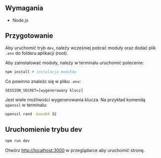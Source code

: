 ## Wymagania

- Node.js

## Przygotowanie

Aby uruchomić tryb `dev`, należy wcześniej pobrać moduły oraz dodać plik `.env` do folderu aplikacji (root).

Aby zainstalować moduły, należy w terminalu uruchomić polecenie:

```bash
npm install # instalacja modułów
```

Co powinno znaleźc się w pliku `.env`:

```
SESSION_SECRET=[wygenerowany klucz]
```

Jest wiele możliwości wygenerowania klucza. Na przykład komendą `openssl` w terminalu:

```bash
openssl rand -base64 32
```

## Uruchomienie trybu dev

```bash
npm run dev
```

Otwórz [http://localhost:3000](http://localhost:3000) w przeglądarce aby uruchomić stronę.